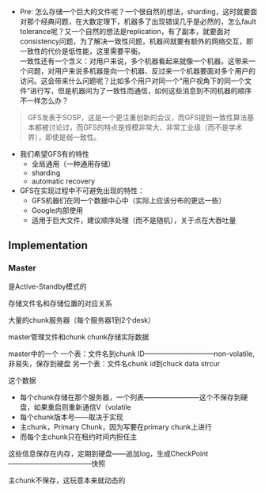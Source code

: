 + Pre: 怎么存储一个巨大的文件呢？一个很自然的想法，sharding，这时就要面对那个经典问题，在大数定理下，机器多了出现错误几乎是必然的，怎么fault tolerance呢？又一个自然的想法是replication，有了副本，就要面对consistency问题，为了解决一致性问题，机器间就要有额外的网络交互，即一致性的代价是低性能，这里需要平衡。  
	一致性还有一个含义：对用户来说，多个机器看起来就像一个机器。这带来一个问题，对用户来说多机器是向一个机器、反过来一个机器要面对多个用户的访问。这会带来什么问题呢？比如多个用户对同一个“用户视角下的同一个文件”进行写，但是机器间为了一致性而通信，如何这些消息到不同机器的顺序不一样怎么办？

>GFS发表于SOSP，这是一个更注重创新的会议，而GFS提到一致性算法基本都被讨论过，而GFS的特点是规模非常大、非常工业级（而不是学术界），即使是弱一致性。

+ 我们希望GFS有的特性
	+ 全局通用（一种通用存储）
	+ sharding
	+ automatic recovery
+ GFS在实现过程中不可避免出现的特性：
	+ GFS机器们在同一个数据中心中（实际上应该分布的更远一些）
	+ Google内部使用
	+ 适用于巨大文件，建议顺序处理（而不是随机），关于点在大吞吐量

## Implementation


### Master
是Active-Standby模式的

存储文件名和存储位置的对应关系


大量的chunk服务器（每个服务器1到2个desk）


master管理文件和chunk
chunk存储实际数据



master中的一个
一个表：文件名到chunk ID——————————non-volatile, 非易失，保存到硬盘
另一个表：文件名chunk id到chuck data strcur

这个数据
+ 每个chunk存储在那个服务器，一个列表————————这个不保存到硬盘，如果重启则重新通信V（volatile
+ 每个chunk版本号——取决于实现
+ 主chunk，Primary Chunk，因为写要在primary chunk上进行
+ 而每个主chunk只在租约时间内担任主

这些信息保存在内存，定期到硬盘——追加log，生成CheckPoint————————————快照


主chunk不保存，这玩意本来就动态的